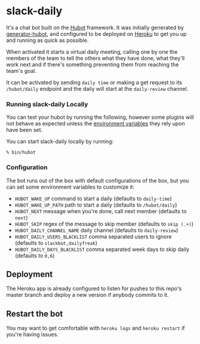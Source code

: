 # slack-daily

It's a chat bot built on the [Hubot][hubot] framework. It was initially
generated by [generator-hubot][generator-hubot], and configured to be deployed
on [Heroku][heroku] to get you up and running as quick as possible.

When activated it starts a virtual daily meeting, calling one by one the members
of the team to tell the others what they have done, what they'll work next and
if there's something preventing them from reaching the team's goal.

It can be activated by sending `daily time` or making a get request to its
`/hubot/daily` endpoint and the daily will start at the `daily-review` channel.

[heroku]: http://www.heroku.com
[hubot]: http://hubot.github.com
[generator-hubot]: https://github.com/github/generator-hubot

### Running slack-daily Locally

You can test your hubot by running the following, however some plugins will not
behave as expected unless the [environment variables](#configuration) they rely
upon have been set.

You can start slack-daily locally by running:

    % bin/hubot

### Configuration

The bot runs out of the box with default configurations of the box, but you can
set some environment variables to customize it:

- `HUBOT_WAKE_UP` command to start a daily (defaults to `daily-time`)
- `HUBOT_WAKE_UP_PATH` path to start a daily (defaults to `/hubot/daily`)
- `HUBOT_NEXT` message when you're done, call next member (defaults to `next`)
- `HUBOT_SKIP` regex of the message to skip member (defaults to `skip (.+)`)
- `HUBOT_DAILY_CHANNEL_NAME` daily channel (defaults to `daily-review`)
- `HUBOT_DAILY_USERS_BLACKLIST` comma separated users to ignore (defaults to `slackbot,dailyfreak`)
- `HUBOT_DAILY_DAYS_BLACKLIST` comma separated week days to skip daily (defaults to `0,6`)

## Deployment

The Heroku app is already configured to listen for pushes to this repo's master
branch and deploy a new version if anybody commits to it.

## Restart the bot

You may want to get comfortable with `heroku logs` and `heroku restart` if
you're having issues.
